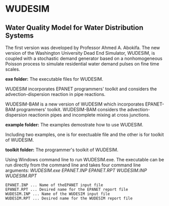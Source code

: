 # WUDESIM
## Water Quality Model for Water Distribution Systems 

The first version was developed by Professor Ahmed A. Abokifa. The new version of the Washington University Dead End Simulator, WUDESIM, is coupled with a stochastic demand generator based on a nonhomogeneous Poisson process to simulate residential water demand pulses on fine time scales. 

**exe folder:** The executable files for WUDESIM.

WUDESIM incorporates EPANET programmers' toolkit and considers the advection-dispersion reaction in pipe reactions.

WUDESIM-BAM is a new version of WUDESIM which incorporates EPANET-BAM programmers' toolkit. WUDESIM-BAM considers the advection-dispersion reactionin pipes and incomplete mixing at cross junctions. 


**example folder:** The examples demostrate how to use WUDESIM. 

Including two examples, one is for exectuable file and the other is for toolkit of WUDESIM.

**toolkit folder:** The programmer's toolkit of WUDESIM. 



Using Windows command line to run WUDESIM.exe. The executable can be run directly from the command line and takes four command line arguments: *WUDESIM.exe EPANET.INP EPANET.RPT WUDESIM.INP WUDESIM.RPT*

    EPANET.INP ... Name of theEPANET input file
    EPANET.RPT ... Desired name for the EPANET report file
    WUDESIM.INP ... Name of the WUDESIM input file
    WUDESIM.RPT ... Desired name for the WUDESIM report file

